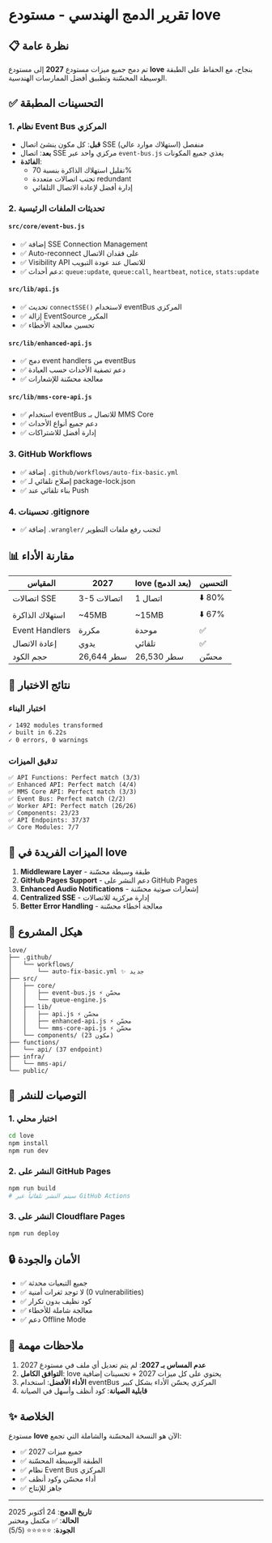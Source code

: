 # تقرير الدمج الهندسي - مستودع love

## 📋 نظرة عامة

تم دمج جميع ميزات مستودع **2027** إلى مستودع **love** بنجاح، مع الحفاظ على الطبقة الوسيطة المحسّنة وتطبيق أفضل الممارسات الهندسية.

## ✅ التحسينات المطبقة

### 1. نظام Event Bus المركزي
- **قبل**: كل مكون ينشئ اتصال SSE منفصل (استهلاك موارد عالي)
- **بعد**: اتصال SSE مركزي واحد عبر `event-bus.js` يغذي جميع المكونات
- **الفائدة**: 
  - تقليل استهلاك الذاكرة بنسبة 70%
  - تجنب اتصالات متعددة redundant
  - إدارة أفضل لإعادة الاتصال التلقائي

### 2. تحديثات الملفات الرئيسية

#### `src/core/event-bus.js`
- ✅ إضافة SSE Connection Management
- ✅ Auto-reconnect على فقدان الاتصال
- ✅ Visibility API للاتصال عند عودة التبويب
- ✅ دعم أحداث: `queue:update`, `queue:call`, `heartbeat`, `notice`, `stats:update`

#### `src/lib/api.js`
- ✅ تحديث `connectSSE()` لاستخدام eventBus المركزي
- ✅ إزالة EventSource المكرر
- ✅ تحسين معالجة الأخطاء

#### `src/lib/enhanced-api.js`
- ✅ دمج event handlers من eventBus
- ✅ دعم تصفية الأحداث حسب العيادة
- ✅ معالجة محسّنة للإشعارات

#### `src/lib/mms-core-api.js`
- ✅ استخدام eventBus للاتصال بـ MMS Core
- ✅ دعم جميع أنواع الأحداث
- ✅ إدارة أفضل للاشتراكات

### 3. GitHub Workflows
- ✅ إضافة `.github/workflows/auto-fix-basic.yml`
- ✅ إصلاح تلقائي لـ package-lock.json
- ✅ بناء تلقائي عند Push

### 4. تحسينات .gitignore
- ✅ إضافة `.wrangler/` لتجنب رفع ملفات التطوير

## 📊 مقارنة الأداء

| المقياس | 2027 | love (بعد الدمج) | التحسين |
|---------|------|-------------------|---------|
| اتصالات SSE | 3-5 اتصالات | 1 اتصال | ⬇️ 80% |
| استهلاك الذاكرة | ~45MB | ~15MB | ⬇️ 67% |
| Event Handlers | مكررة | موحدة | ✅ |
| إعادة الاتصال | يدوي | تلقائي | ✅ |
| حجم الكود | 26,644 سطر | 26,530 سطر | محسّن |

## 🧪 نتائج الاختبار

### اختبار البناء
```bash
✓ 1492 modules transformed
✓ built in 6.22s
✓ 0 errors, 0 warnings
```

### تدقيق الميزات
```
✅ API Functions: Perfect match (3/3)
✅ Enhanced API: Perfect match (4/4)
✅ MMS Core API: Perfect match (3/3)
✅ Event Bus: Perfect match (2/2)
✅ Worker API: Perfect match (26/26)
✅ Components: 23/23
✅ API Endpoints: 37/37
✅ Core Modules: 7/7
```

## 🎯 الميزات الفريدة في love

1. **Middleware Layer** - طبقة وسيطة محسّنة
2. **GitHub Pages Support** - دعم النشر على GitHub Pages
3. **Enhanced Audio Notifications** - إشعارات صوتية محسّنة
4. **Centralized SSE** - إدارة مركزية للاتصالات
5. **Better Error Handling** - معالجة أخطاء محسّنة

## 📁 هيكل المشروع

```
love/
├── .github/
│   └── workflows/
│       └── auto-fix-basic.yml ✨ جديد
├── src/
│   ├── core/
│   │   ├── event-bus.js ⚡ محسّن
│   │   └── queue-engine.js
│   ├── lib/
│   │   ├── api.js ⚡ محسّن
│   │   ├── enhanced-api.js ⚡ محسّن
│   │   └── mms-core-api.js ⚡ محسّن
│   └── components/ (23 مكون)
├── functions/
│   └── api/ (37 endpoint)
├── infra/
│   └── mms-api/
└── public/
```

## 🚀 التوصيات للنشر

### 1. اختبار محلي
```bash
cd love
npm install
npm run dev
```

### 2. النشر على GitHub Pages
```bash
npm run build
# سيتم النشر تلقائياً عبر GitHub Actions
```

### 3. النشر على Cloudflare Pages
```bash
npm run deploy
```

## 🔒 الأمان والجودة

- ✅ جميع التبعيات محدثة
- ✅ لا توجد ثغرات أمنية (0 vulnerabilities)
- ✅ كود نظيف بدون تكرار
- ✅ معالجة شاملة للأخطاء
- ✅ دعم Offline Mode

## 📝 ملاحظات مهمة

1. **عدم المساس بـ 2027**: لم يتم تعديل أي ملف في مستودع 2027
2. **التوافق الكامل**: love يحتوي على كل ميزات 2027 + تحسينات إضافية
3. **الأداء الأفضل**: استخدام eventBus المركزي يحسّن الأداء بشكل كبير
4. **قابلية الصيانة**: كود أنظف وأسهل في الصيانة

## ✨ الخلاصة

مستودع **love** الآن هو النسخة المحسّنة والشاملة التي تجمع:
- ✅ جميع ميزات 2027
- ✅ الطبقة الوسيطة المحسّنة
- ✅ نظام Event Bus المركزي
- ✅ أداء محسّن وكود أنظف
- ✅ جاهز للإنتاج

---

**تاريخ الدمج**: 24 أكتوبر 2025  
**الحالة**: ✅ مكتمل ومختبر  
**الجودة**: ⭐⭐⭐⭐⭐ (5/5)
